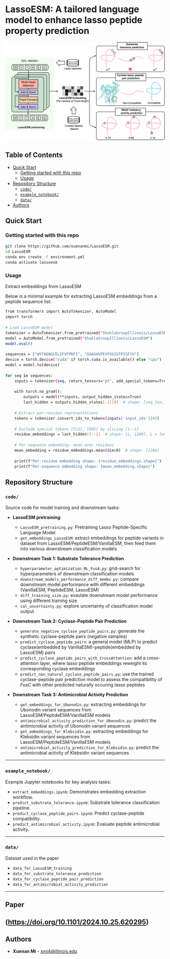 # LassoESM: A tailored language model to enhance lasso peptide property prediction

![LassoESM](LassoESM_workflow.png) 

## Table of Contents

- [Quick Start](#quick-start)
  - [Getting started with this repo](#getting-started-with-this-repo)
  - [Usage](#usage)
- [Repository Structure](#-repository-structure)
  - [`code/`](#code)
  - [`example_notebook/`](#examplenotebook)
  - [`data/`](#data)
- [Authors](#authors)

## Quick Start
### Getting started with this repo
```bash
git clone https://github.com/xuenanmi/LassoESM.git
cd LassoESM
conda env create -f environment.yml
conda activate lassoesm
```
### Usage
Extract embeddings from LassoESM

Below is a minimal example for extracting LassoESM embeddings from a peptide sequence list:
```bash
from transformers import AutoTokenizer, AutoModel
import torch

# Load LassoESM model
tokenizer = AutoTokenizer.from_pretrained("ShuklaGroupIllinois/LassoESM")
model = AutoModel.from_pretrained("ShuklaGroupIllinois/LassoESM")
model.eval()

sequences = ["WYTAEWGLELIFVFPRFI", "GGAGHVPEYFVGIGTPISFYG"]
device = torch.device("cuda" if torch.cuda.is_available() else "cpu")
model = model.to(device)

for seq in sequences:
    inputs = tokenizer(seq, return_tensors="pt", add_special_tokens=True).to(device)

    with torch.no_grad():
        outputs = model(**inputs, output_hidden_states=True)
        last_hidden = outputs.hidden_states[-1][0]  # shape: [seq_len, 1280]

    # Extract per-residue representations
    tokens = tokenizer.convert_ids_to_tokens(inputs['input_ids'][0])

    # Exclude special tokens [CLS], [EOS] by slicing [1:-1]
    residue_embeddings = last_hidden[1:-1]  # shape: [L, 1280], L = length of sequence

    # Per-sequence embedding: mean over residues
    mean_embedding = residue_embeddings.mean(dim=0)  # shape: [1280]

    print(f"Per-residue embedding shape: {residue_embeddings.shape}")
    print(f"Per-sequence embedding shape: {mean_embedding.shape}")
```

## Repository Structure

### `code/` 
Source code for model training and downstream tasks:

- **LassoESM pretraining**:
  - `LassoESM_pretraining.py`: Pretraining Lasso Peptide-Specific Language Model
  - `get_embeddings_LassoESM`: extract embeddings for peptide variants in dataset from LassoESM/PeptideESM/VanillaESM, then feed them into various downstream classification models
    
- **Downstream Task 1: Substrate Tolerance Prediction** 
  - `hyperparameter_optimization_ML_FusA.py`: grid-search for hyperparameters of downstream classification models
  - `downstream_models_performance_diff_4embs.py`: compare downstream model performance with different embeddings (VanillaESM, PeptideESM, LassoESM)
  - `diff_training_size.py`: evaulate downstream model performance using different training size
  - `cal_uncertainty.py`: explore uncertainty of classification model output

- **Downstream Task 2: Cyclase-Peptide Pair Prediction**
  - `generate_negative_cyclase_peptide_pairs.py`: generate the synthetic cyclase-peptide pairs (negative samples)
  - `predict_cyclase_peptide_pairs`: a general model (MLP) to predict cyclase(embedded by VanillaESM)-peptide(embedded by LassoESM) pairs
  - `predict_cyclase_peptide_pairs_with_CrossAttention`: add a cross-attention layer, where lasso peptide embeddings reweight its corresponding cyclase embeddings
  - `predict_non_natural_cyclase_peptide_pairs.py`: use the trained cyclase-peptide pair prediction model to assess the compatibility of FusC with other predicted naturally occuring lasso peptides

- **Downstream Task 3: Antimicrobial Activity Prediction**
  - `get_embeddings_for_Ubonodin.py`: extracting embeddings for Ubonodin variant sequences from LassoESM/PeptideESM/VanillaESM models
  - `antimicrobial_activity_prediction_for_Ubonodin.py`: predict the antimicrobial activity of Ubonodin variant sequences
  - `get_embeddings_for_Klebsidin.py`: extracting embeddings for Klebsidin variant sequences from LassoESM/PeptideESM/VanillaESM models
  - `antimicrobial_activity_prediction_for_Klebsidin.py`: predict the antimicrobial activity of Klebsidin variant sequences

---

### `example_notebook/`  
Example Jupyter notebooks for key analysis tasks:

- `extract_embeddings.ipynb`: Demonstrates embedding extraction workflow.
- `predict_substrate_tolerance.ipynb`: Substrate tolerance classification pipeline.
- `predict_cyclase_peptide_pairs.ipynb`: Predict cyclase-peptide compatibility.
- `predict_antimicrobial_activity.ipynb`: Evaluate peptide antimicrobial activity.

---

### `data/`  
Dataset used in the paper

- `data_for_LassoESM_training`
- `data_for_substrate_tolerance_prediction`
- `data_for_cyclase_peptide_pair_prediction`
- `data_for_antimicrobial_activity_prediction`

---
## Paper
**(https://doi.org/10.1101/2024.10.25.620295)**
---
## Authors

- **Xuenan Mi** - [xmi4@illinois.edu](mailto:xmi4@illinois.edu)



